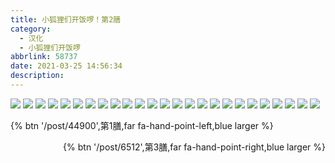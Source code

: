 ```yaml
---
title: 小狐狸们开饭啰！第2膳
category:
  - 汉化
  - 小狐狸们开饭啰
abbrlink: 58737
date: 2021-03-25 14:56:34
description: 　
---
```


![](https://gitee.com/onizakimei/huli/raw/master/ep2/01.jpg)
![](https://gitee.com/onizakimei/huli/raw/master/ep2/02.jpg)
![](https://gitee.com/onizakimei/huli/raw/master/ep2/24.jpg)
![](https://gitee.com/onizakimei/huli/raw/master/ep2/03.jpg)
![](https://gitee.com/onizakimei/huli/raw/master/ep2/04.jpg)
![](https://gitee.com/onizakimei/huli/raw/master/ep2/05.jpg)
![](https://gitee.com/onizakimei/huli/raw/master/ep2/06.jpg)
![](https://gitee.com/onizakimei/huli/raw/master/ep2/07.jpg)
![](https://gitee.com/onizakimei/huli/raw/master/ep2/08.jpg)
![](https://gitee.com/onizakimei/huli/raw/master/ep2/09.jpg)
![](https://gitee.com/onizakimei/huli/raw/master/ep2/10.jpg)
![](https://gitee.com/onizakimei/huli/raw/master/ep2/11.jpg)
![](https://gitee.com/onizakimei/huli/raw/master/ep2/12.jpg)
![](https://gitee.com/onizakimei/huli/raw/master/ep2/13.jpg)
![](https://gitee.com/onizakimei/huli/raw/master/ep2/14.jpg)
![](https://gitee.com/onizakimei/huli/raw/master/ep2/15.jpg)
![](https://gitee.com/onizakimei/huli/raw/master/ep2/16.jpg)
![](https://gitee.com/onizakimei/huli/raw/master/ep2/17.jpg)
![](https://gitee.com/onizakimei/huli/raw/master/ep2/18.jpg)
![](https://gitee.com/onizakimei/huli/raw/master/ep2/19.jpg)
![](https://gitee.com/onizakimei/huli/raw/master/ep2/20.jpg)
![](https://gitee.com/onizakimei/huli/raw/master/ep2/21.jpg)
![](https://gitee.com/onizakimei/huli/raw/master/ep2/22.jpg)
![](https://gitee.com/onizakimei/huli/raw/master/ep2/23.jpg)
![](https://gitee.com/onizakimei/huli/raw/master/ep2/24.jpg)

{% btn '/post/44900',第1膳,far fa-hand-point-left,blue larger %}<div style="float: right">{% btn '/post/6512',第3膳,far fa-hand-point-right,blue larger %}</div>